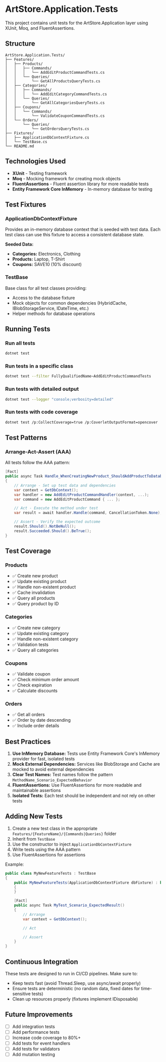 # ArtStore.Application.Tests

This project contains unit tests for the ArtStore.Application layer using XUnit, Moq, and FluentAssertions.

## Structure

```
ArtStore.Application.Tests/
├── Features/
│   ├── Products/
│   │   ├── Commands/
│   │   │   └── AddEditProductCommandTests.cs
│   │   └── Queries/
│   │       └── GetAllProductsQueryTests.cs
│   ├── Categories/
│   │   ├── Commands/
│   │   │   └── AddEditCategoryCommandTests.cs
│   │   └── Queries/
│   │       └── GetAllCategoriesQueryTests.cs
│   ├── Coupons/
│   │   └── Commands/
│   │       └── ValidateCouponCommandTests.cs
│   └── Orders/
│       └── Queries/
│           └── GetOrdersQueryTests.cs
├── Fixtures/
│   ├── ApplicationDbContextFixture.cs
│   └── TestBase.cs
└── README.md
```

## Technologies Used

- **XUnit** - Testing framework
- **Moq** - Mocking framework for creating mock objects
- **FluentAssertions** - Fluent assertion library for more readable tests
- **Entity Framework Core InMemory** - In-memory database for testing

## Test Fixtures

### ApplicationDbContextFixture
Provides an in-memory database context that is seeded with test data. Each test class can use this fixture to access a consistent database state.

**Seeded Data:**
- **Categories:** Electronics, Clothing
- **Products:** Laptop, T-Shirt
- **Coupons:** SAVE10 (10% discount)

### TestBase
Base class for all test classes providing:
- Access to the database fixture
- Mock objects for common dependencies (HybridCache, IBlobStorageService, IDateTime, etc.)
- Helper methods for database operations

## Running Tests

### Run all tests
```bash
dotnet test
```

### Run tests in a specific class
```bash
dotnet test --filter FullyQualifiedName~AddEditProductCommandTests
```

### Run tests with detailed output
```bash
dotnet test --logger "console;verbosity=detailed"
```

### Run tests with code coverage
```bash
dotnet test /p:CollectCoverage=true /p:CoverletOutputFormat=opencover
```

## Test Patterns

### Arrange-Act-Assert (AAA)
All tests follow the AAA pattern:
```csharp
[Fact]
public async Task Handle_WhenCreatingNewProduct_ShouldAddProductToDatabase()
{
    // Arrange - Set up test data and dependencies
    var context = GetDbContext();
    var handler = new AddEditProductCommandHandler(context, ...);
    var command = new AddEditProductCommand { ... };

    // Act - Execute the method under test
    var result = await handler.Handle(command, CancellationToken.None);

    // Assert - Verify the expected outcome
    result.Should().NotBeNull();
    result.Succeeded.Should().BeTrue();
}
```

## Test Coverage

### Products
- ✅ Create new product
- ✅ Update existing product
- ✅ Handle non-existent product
- ✅ Cache invalidation
- ✅ Query all products
- ✅ Query product by ID

### Categories
- ✅ Create new category
- ✅ Update existing category
- ✅ Handle non-existent category
- ✅ Validation tests
- ✅ Query all categories

### Coupons
- ✅ Validate coupon
- ✅ Check minimum order amount
- ✅ Check expiration
- ✅ Calculate discounts

### Orders
- ✅ Get all orders
- ✅ Order by date descending
- ✅ Include order details

## Best Practices

1. **Use InMemory Database:** Tests use Entity Framework Core's InMemory provider for fast, isolated tests
2. **Mock External Dependencies:** Services like BlobStorage and Cache are mocked to avoid external dependencies
3. **Clear Test Names:** Test names follow the pattern `MethodName_Scenario_ExpectedBehavior`
4. **FluentAssertions:** Use FluentAssertions for more readable and maintainable assertions
5. **Isolated Tests:** Each test should be independent and not rely on other tests

## Adding New Tests

1. Create a new test class in the appropriate `Features/{FeatureName}/{Commands|Queries}` folder
2. Inherit from `TestBase`
3. Use the constructor to inject `ApplicationDbContextFixture`
4. Write tests using the AAA pattern
5. Use FluentAssertions for assertions

Example:
```csharp
public class MyNewFeatureTests : TestBase
{
    public MyNewFeatureTests(ApplicationDbContextFixture dbFixture) : base(dbFixture)
    {
    }

    [Fact]
    public async Task MyTest_Scenario_ExpectedResult()
    {
        // Arrange
        var context = GetDbContext();

        // Act

        // Assert
    }
}
```

## Continuous Integration

These tests are designed to run in CI/CD pipelines. Make sure to:
- Keep tests fast (avoid Thread.Sleep, use async/await properly)
- Ensure tests are deterministic (no random data, fixed dates for time-sensitive tests)
- Clean up resources properly (fixtures implement IDisposable)

## Future Improvements

- [ ] Add integration tests
- [ ] Add performance tests
- [ ] Increase code coverage to 80%+
- [ ] Add tests for event handlers
- [ ] Add tests for validators
- [ ] Add mutation testing
